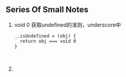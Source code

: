 ## Series Of Small Notes

1. void 0 获取undefined的准则，underscore中

   ```
   _.isUndefined = (obj) {
     return obj === void 0
   }
   ```

   ​

2. ​